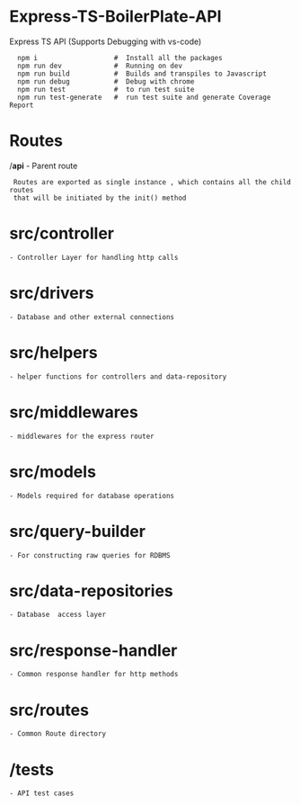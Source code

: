 # Express-TS-BoilerPlate-API


Express TS API (Supports Debugging with vs-code)


      
      npm i                   #  Install all the packages 
      npm run dev             #  Running on dev 
      npm run build           #  Builds and transpiles to Javascript 
      npm run debug           #  Debug with chrome 
      npm run test            #  to run test suite 
      npm run test-generate   #  run test suite and generate Coverage Report 



 
  # Routes
  /**api**   - Parent route


     Routes are exported as single instance , which contains all the child routes 
     that will be initiated by the init() method  
           
   # src/controller

    - Controller Layer for handling http calls


   # src/drivers

    - Database and other external connections


   # src/helpers

    - helper functions for controllers and data-repository

   # src/middlewares

    - middlewares for the express router


   # src/models

    - Models required for database operations


   # src/query-builder

    - For constructing raw queries for RDBMS 

   # src/data-repositories

    - Database  access layer

   # src/response-handler

    - Common response handler for http methods

   # src/routes

    - Common Route directory  


   # /tests

    - API test cases  

